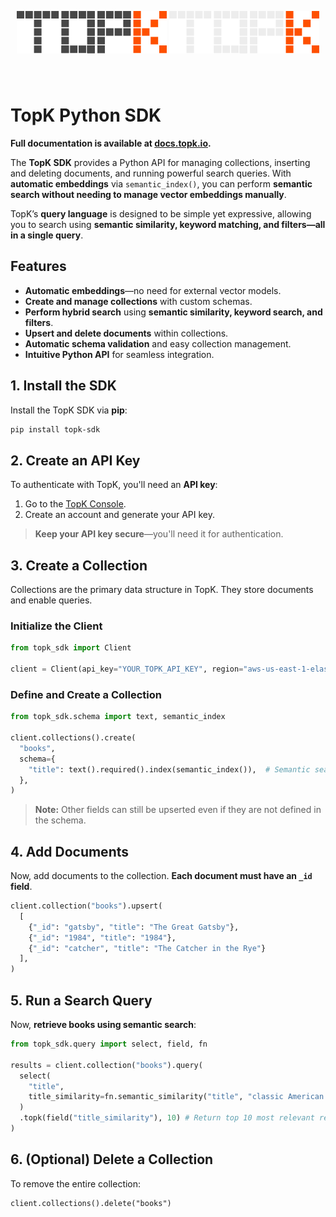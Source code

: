 <p align="center" style="padding: 40px 0;">
  <img src="../assets/topk-logo-light.svg#gh-light-mode-only">
  <img src="../assets/topk-logo-dark.svg#gh-dark-mode-only">
</p>

# TopK Python SDK

**Full documentation is available at [docs.topk.io](https://docs.topk.io).**

The **TopK SDK** provides a Python API for managing collections, inserting and deleting documents, and running powerful search queries. With **automatic embeddings** via `semantic_index()`, you can perform **semantic search without needing to manage vector embeddings manually**.

TopK’s **query language** is designed to be simple yet expressive, allowing you to search using **semantic similarity, keyword matching, and filters—all in a single query**.

## Features

- **Automatic embeddings**—no need for external vector models.
- **Create and manage collections** with custom schemas.
- **Perform hybrid search** using **semantic similarity, keyword search, and filters**.
- **Upsert and delete documents** within collections.
- **Automatic schema validation** and easy collection management.
- **Intuitive Python API** for seamless integration.

## 1. Install the SDK

Install the TopK SDK via **pip**:

```bash
pip install topk-sdk
```

## 2. Create an API Key

To authenticate with TopK, you'll need an **API key**:

1. Go to the <a href="https://console.topk.io" target="_blank">TopK Console</a>.
2. Create an account and generate your API key.

> **Keep your API key secure**—you'll need it for authentication.

## 3. Create a Collection

Collections are the primary data structure in TopK. They store documents and enable queries.

### **Initialize the Client**

```python
from topk_sdk import Client

client = Client(api_key="YOUR_TOPK_API_KEY", region="aws-us-east-1-elastica")
```

### **Define and Create a Collection**

```python
from topk_sdk.schema import text, semantic_index

client.collections().create(
  "books",
  schema={
    "title": text().required().index(semantic_index()),  # Semantic search enabled on title
  },
)
```

> **Note:** Other fields can still be upserted even if they are not defined in the schema.

## 4. Add Documents

Now, add documents to the collection. **Each document must have an `_id` field**.

```python
client.collection("books").upsert(
  [
    {"_id": "gatsby", "title": "The Great Gatsby"},
    {"_id": "1984", "title": "1984"},
    {"_id": "catcher", "title": "The Catcher in the Rye"}
  ],
)
```

## 5. Run a Search Query

Now, **retrieve books using semantic search**:

```python
from topk_sdk.query import select, field, fn

results = client.collection("books").query(
  select(
    "title",
    title_similarity=fn.semantic_similarity("title", "classic American novel"), # Semantic search
  )
  .topk(field("title_similarity"), 10) # Return top 10 most relevant results
)
```

## 6. (Optional) Delete a Collection

To remove the entire collection:

```
client.collections().delete("books")
```
